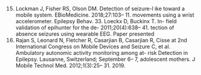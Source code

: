 15. Lockman J, Fisher RS, Olson DM. Detection of seizure-l ike toward a mobile system. EBioMedicine. 2018;27:103– 11.
movements using a wrist accelerometer. Epilepsy Behav. 33. Loeckx D, Buckinx T. In- field validation of epihunter for the de-
2011;20(4):638– 41. tection of absence seizures using wearable EEG. Paper presented
16. Rajan S, Leonard N, Fletcher R, Casarjian B, Casarjian R, Cisse at 2nd International Congress on Mobile Devices and Seizure
C, et al. Ambulatory autonomic activity monitoring among at- risk Detection in Epilepsy. Lausanne, Switzerland; September 6– 7,
adolescent mothers. J Mobile Technol Med. 2012;1(3):25– 31. 2019.